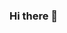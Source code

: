 ### Hi there 👋



<a href="https://github.com/diogovsmartins" alt="github" targe="_blank">

<img style="height:15px" src="https://img.shields.io/badge/GitHub-000000?&style=flat-square&logo=GitHub&logoColor=red">

</a>

